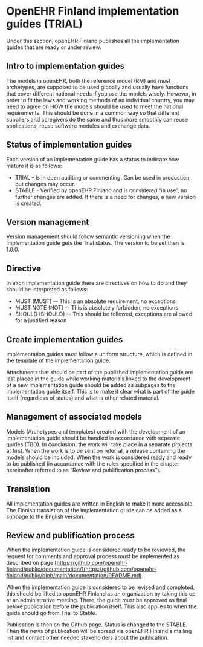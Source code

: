 # OpenEHR Finland implementation guides (TRIAL)
Under this section, openEHR Finland publishes all the implementation guides that are ready or under review.

## Intro to implementation guides

The models in openEHR, both the reference model (RM) and most archetypes, are supposed to be used globally and usually have functions that cover different national needs if you use the models wisely. However, in order to fit the laws and working methods of an individual country, you may need to agree on HOW the models should be used to meet the national requirements. This should be done in a common way so that different suppliers and caregivers do the same and thus more smoothly can reuse applications, reuse software modules and exchange data.

## Status of implementation guides

Each version of an implementation guide has a status to indicate how mature it is as follows:

- TRIAL - Is in open auditing or commenting. Can be used in production, but changes may occur.
- STABLE - Verified by openEHR Finland and is considered “in use”, no further changes are added. If there is a need for changes, a new version is created.

## Version management

Version management should follow semantic versioning when the implementation guide gets the Trial status. The version to be set then is 1.0.0.

## Directive

In each implementation guide there are directives on how to do and they should be interpreted as follows:

- MUST (MUST)
-- This is an absolute requirement, no exceptions
- MUST NOTE (NOT)
-- This is absolutely forbidden, no exceptions
- SHOULD (SHOULD)
-- This should be followed, exceptions are allowed for a justified reason

## Create implementation guides

Implementation guides must follow a uniform structure, which is defined in the [template]([https://github.com/openehr-finland/documentation/blob/main/implementation_guides/IG_template.md](https://github.com/openehr-finland/public/blob/main/documentation/implementation_guides/IG_template.md)) of the implementation guide.

Attachments that should be part of the published implementation guide are last placed in the guide while working materials linked to the development of a new implementation guide should be added as subpages to the implementation guide itself. This is to make it clear what is part of the guide itself (regardless of status) and what is other related material.

## Management of associated models

Models (Archetypes and templates) created with the development of an implementation guide should be handled in accordance with seperate quides (TBD). In conclusion, the work will take place in a separate projects at first. When the work is to be sent on referral, a release containing the models should be included. When the work is considered ready and ready to be published (in accordance with the rules specified in the chapter hereinafter referred to as “Review and publification process”).

## Translation

All implementation guides are written in English to make it more accessible. The Finnish translation of the implementation guide can be added as a subpage to the English version.

## Review and publification process

When the implementation guide is considered ready to be reviewed, the request for comments and approval process must be implemented as described on page [https://github.com/openehr-finland/public/documentation/](https://github.com/openehr-finland/public/blob/main/documentation/README.md).

When the implementation guide is considered to be revised and completed, this should be lifted to openEHR Finland as an organization by taking this up at an administrative meeting. There, the guide must be approved as final before publication before the publication itself. This also applies to when the guide should go from Trial to Stable.

Publication is then on the Github page. Status is changed to the STABLE. Then the news of publication will be spread via openEHR Finland's mailing list and contact other needed stakeholders about the publication.
